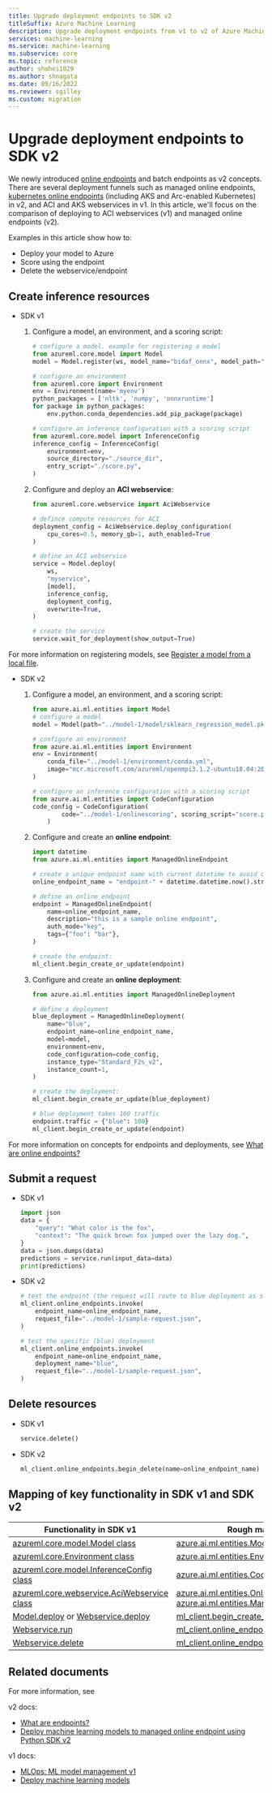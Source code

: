 ```yaml
---
title: Upgrade deployment endpoints to SDK v2
titleSuffix: Azure Machine Learning
description: Upgrade deployment endpoints from v1 to v2 of Azure Machine Learning SDK
services: machine-learning
ms.service: machine-learning
ms.subservice: core
ms.topic: reference
author: shohei1029
ms.author: shnagata
ms.date: 09/16/2022
ms.reviewer: sgilley
ms.custom: migration
---
```


# Upgrade deployment endpoints to SDK v2

We newly introduced [online endpoints](concept-endpoints.md) and batch endpoints as v2 concepts. There are several deployment funnels such as managed online endpoints, [kubernetes online endpoints](how-to-attach-kubernetes-anywhere.md) (including AKS and Arc-enabled Kubernetes) in v2, and ACI and AKS webservices in v1. In this article, we'll focus on the comparison of deploying to ACI webservices (v1) and managed online endpoints (v2).

Examples in this article show how to:

* Deploy your model to Azure
* Score using the endpoint
* Delete the webservice/endpoint

## Create inference resources

* SDK v1
    1. Configure a model, an environment, and a scoring script:
        ```python
        # configure a model. example for registering a model 
        from azureml.core.model import Model
        model = Model.register(ws, model_name="bidaf_onnx", model_path="./model.onnx")
        
        # configure an environment
        from azureml.core import Environment
        env = Environment(name='myenv')
        python_packages = ['nltk', 'numpy', 'onnxruntime']
        for package in python_packages:
            env.python.conda_dependencies.add_pip_package(package)
        
        # configure an inference configuration with a scoring script
        from azureml.core.model import InferenceConfig
        inference_config = InferenceConfig(
            environment=env,
            source_directory="./source_dir",
            entry_script="./score.py",
        )
        ```

    1. Configure and deploy an **ACI webservice**:
        ```python
        from azureml.core.webservice import AciWebservice
        
        # defince compute resources for ACI
        deployment_config = AciWebservice.deploy_configuration(
            cpu_cores=0.5, memory_gb=1, auth_enabled=True
        )
        
        # define an ACI webservice
        service = Model.deploy(
            ws,
            "myservice",
            [model],
            inference_config,
            deployment_config,
            overwrite=True,
        )
        
        # create the service 
        service.wait_for_deployment(show_output=True)
        ```

For more information on registering models, see [Register a model from a local file](v1/how-to-deploy-and-where.md?tabs=python#register-a-model-from-a-local-file).

* SDK v2

    1. Configure a model, an environment, and a scoring script:
        ```python
        from azure.ai.ml.entities import Model
        # configure a model
        model = Model(path="../model-1/model/sklearn_regression_model.pkl")
        
        # configure an environment
        from azure.ai.ml.entities import Environment
        env = Environment(
            conda_file="../model-1/environment/conda.yml",
            image="mcr.microsoft.com/azureml/openmpi3.1.2-ubuntu18.04:20210727.v1",
        )
        
        # configure an inference configuration with a scoring script
        from azure.ai.ml.entities import CodeConfiguration
        code_config = CodeConfiguration(
                code="../model-1/onlinescoring", scoring_script="score.py"
            )
        ```

    1. Configure and create an **online endpoint**:
        ```python
        import datetime
        from azure.ai.ml.entities import ManagedOnlineEndpoint
        
        # create a unique endpoint name with current datetime to avoid conflicts
        online_endpoint_name = "endpoint-" + datetime.datetime.now().strftime("%m%d%H%M%f")
        
        # define an online endpoint
        endpoint = ManagedOnlineEndpoint(
            name=online_endpoint_name,
            description="this is a sample online endpoint",
            auth_mode="key",
            tags={"foo": "bar"},
        )
        
        # create the endpoint:
        ml_client.begin_create_or_update(endpoint)
        ```
    
    1. Configure and create an **online deployment**:
        ```python
        from azure.ai.ml.entities import ManagedOnlineDeployment
        
        # define a deployment
        blue_deployment = ManagedOnlineDeployment(
            name="blue",
            endpoint_name=online_endpoint_name,
            model=model,
            environment=env,
            code_configuration=code_config,
            instance_type="Standard_F2s_v2",
            instance_count=1,
        )
        
        # create the deployment:
        ml_client.begin_create_or_update(blue_deployment)
        
        # blue deployment takes 100 traffic
        endpoint.traffic = {"blue": 100}
        ml_client.begin_create_or_update(endpoint)
        ```

For more information on concepts for endpoints and deployments, see [What are online endpoints?](concept-endpoints.md#what-are-online-endpoints)


## Submit a request

* SDK v1

    ```python
    import json
    data = {
        "query": "What color is the fox",
        "context": "The quick brown fox jumped over the lazy dog.",
    }
    data = json.dumps(data)
    predictions = service.run(input_data=data)
    print(predictions)
    ```

* SDK v2

    ```python
    # test the endpoint (the request will route to blue deployment as set above)
    ml_client.online_endpoints.invoke(
        endpoint_name=online_endpoint_name,
        request_file="../model-1/sample-request.json",
    )
    
    # test the specific (blue) deployment
    ml_client.online_endpoints.invoke(
        endpoint_name=online_endpoint_name,
        deployment_name="blue",
        request_file="../model-1/sample-request.json",
    )
    ```

## Delete resources

* SDK v1

    ```python
    service.delete()
    ```

* SDK v2

    ```python
    ml_client.online_endpoints.begin_delete(name=online_endpoint_name)
    ```

## Mapping of key functionality in SDK v1 and SDK v2

|Functionality in SDK v1|Rough mapping in SDK v2|
|-|-|
|[azureml.core.model.Model class](/python/api/azureml-core/azureml.core.model.model?view=azure-ml-py&preserve-view=true)|[azure.ai.ml.entities.Model class](/python/api/azure-ai-ml/azure.ai.ml.entities.model?view=azure-python-preview&preserve-view=true)|
|[azureml.core.Environment class](/python/api/azureml-core/azureml.core.environment%28class%29?view=azure-ml-py&preserve-view=true)|[azure.ai.ml.entities.Environment class](/python/api/azure-ai-ml/azure.ai.ml.entities.environment?view=azure-python-preview&preserve-view=true)|
|[azureml.core.model.InferenceConfig class](/python/api/azureml-core/azureml.core.model.inferenceconfig?view=azure-ml-py&preserve-view=true)|[azure.ai.ml.entities.CodeConfiguration class](/python/api/azure-ai-ml/azure.ai.ml.entities.codeconfiguration?view=azure-python-preview&preserve-view=true)|
|[azureml.core.webservice.AciWebservice class](/python/api/azureml-core/azureml.core.webservice.aciwebservice?view=azure-ml-py&preserve-view=true#azureml-core-webservice-aciwebservice-deploy-configuration)|[azure.ai.ml.entities.OnlineDeployment class](/python/api/azure-ai-ml/azure.ai.ml.entities.onlinedeployment?view=azure-python-&preserve-view=true) (and [azure.ai.ml.entities.ManagedOnlineEndpoint class](/en-us/python/api/azure-ai-ml/azure.ai.ml.entities.managedonlineendpoint?view=azure-python-preview&preserve-view=true))|
|[Model.deploy](/python/api/azureml-core/azureml.core.model(class)?view=azure-ml-py&preserve-view=true#azureml-core-model-deploy) or [Webservice.deploy](/python/api/azureml-core/azureml.core.webservice%28class%29?view=azure-ml-py&preserve-view=true#azureml-core-webservice-deploy) |[ml_client.begin_create_or_update(online_deployment)](/python/api/azure-ai-ml/azure.ai.ml.mlclient?view=azure-python-preview&preserve-view=true#azure-ai-ml-mlclient-begin-create-or-update)|
[Webservice.run](/python/api/azureml-core/azureml.core.webservice%28class%29?view=azure-ml-py&preserve-view=true#azureml-core-webservice-run)|[ml_client.online_endpoints.invoke](/python/api/azure-ai-ml/azure.ai.ml.operations.onlineendpointoperations?view=azure-python-preview&preserve-view=true#azure-ai-ml-operations-onlineendpointoperations-invoke)|
[Webservice.delete](/python/api/azureml-core/azureml.core.webservice%28class%29?view=azure-ml-py&preserve-view=true#azureml-core-webservice-delete)|[ml_client.online_endpoints.delete](/python/api/azure-ai-ml/azure.ai.ml.operations.onlineendpointoperations?view=azure-python-preview&preserve-view=true#azure-ai-ml-operations-onlineendpointoperations-begin-delete)|

## Related documents

For more information, see

v2 docs:
* [What are endpoints?](concept-endpoints.md)
* [Deploy machine learning models to managed online endpoint using Python SDK v2](how-to-deploy-managed-online-endpoint-sdk-v2.md)

v1 docs:
* [MLOps: ML model management v1](v1/concept-model-management-and-deployment.md)
* [Deploy machine learning models](v1/how-to-deploy-and-where.md?tabs=python.md)
